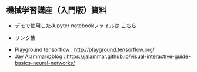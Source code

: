 ## 機械学習講座（入門版）資料

* デモで使用したJupyter notebookファイルは
<a href="https://github.com/MasahiroAraki/MLCourse/tree/master/archive/2019/2019%E5%B1%A5%E4%BF%AE%E8%A8%BC%E6%98%8E/ex">こちら</a>

* リンク集
 - Playground tensorflow :  http://playground.tensorflow.org/
 - Jay Alammarのblog : https://jalammar.github.io/visual-interactive-guide-basics-neural-networks/
